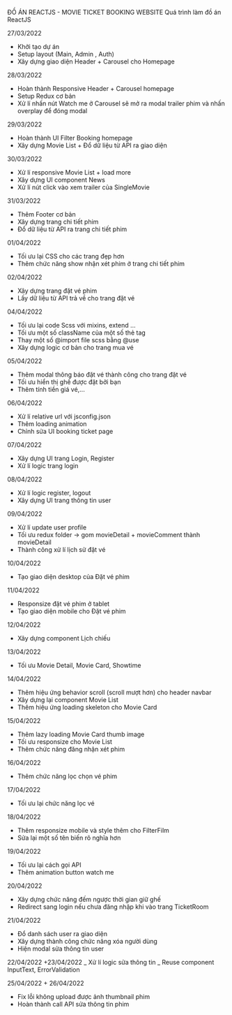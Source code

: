 ĐỒ ÁN REACTJS - MOVIE TICKET BOOKING WEBSITE
Quá trình làm đồ án ReactJS

27/03/2022

- Khởi tạo dự án
- Setup layout (Main, Admin , Auth)
- Xây dựng giao diện Header + Carousel cho Homepage

28/03/2022

- Hoàn thành Responsive Header + Carousel homepage
- Setup Redux cơ bản
- Xử lí nhấn nút Watch me ở Carousel sẽ mở ra modal trailer phim và nhấn overplay để đóng modal

29/03/2022

- Hoàn thành UI Filter Booking homepage
- Xây dựng Movie List + Đổ dữ liệu từ API ra giao diện

30/03/2022

- Xử lí responsive Movie List + load more
- Xây dựng UI component News
- Xử lí nút click vào xem trailer của SingleMovie

31/03/2022

- Thêm Footer cơ bản
- Xây dựng trang chi tiết phim
- Đổ dữ liệu từ API ra trang chi tiết phim

01/04/2022

- Tối ưu lại CSS cho các trang đẹp hơn
- Thêm chức năng show nhận xét phim ở trang chi tiết phim

02/04/2022

- Xây dựng trang đặt vé phim
- Lấy dữ liệu từ API trả về cho trang đặt vé

04/04/2022

- Tối ưu lại code Scss với mixins, extend ...
- Tối ưu một số className của một số thẻ tag
- Thay một số @import file scss bằng @use
- Xây dựng logic cơ bản cho trang mua vé

05/04/2022

- Thêm modal thông báo đặt vé thành công cho trang đặt vé
- Tối ưu hiển thị ghế được đặt bởi bạn
- Thêm tính tiền giá vé,...

06/04/2022

- Xử lí relative url với jsconfig.json
- Thêm loading animation
- Chỉnh sửa UI booking ticket page

07/04/2022

- Xây dựng UI trang Login, Register
- Xử lí logic trang login

08/04/2022

- Xử lí logic register, logout
- Xây dựng UI trang thông tin user

09/04/2022

- Xử lí update user profile
- Tối ưu redux folder -> gom movieDetail + movieComment thành movieDetail
- Thành công xử lí lịch sử đặt vé

10/04/2022

- Tạo giao diện desktop của Đặt vé phim

11/04/2022

- Responsize đặt vé phim ở tablet
- Tạo giao diện mobile cho Đặt vé phim

12/04/2022

- Xây dựng component Lịch chiếu

13/04/2022

- Tối ưu Movie Detail, Movie Card, Showtime

14/04/2022

- Thêm hiệu ứng behavior scroll (scroll mượt hơn) cho header navbar
- Xây dựng lại component Movie List
- Thêm hiệu ứng loading skeleton cho Movie Card

15/04/2022

- Thêm lazy loading Movie Card thumb image
- Tối ưu responsize cho Movie List
- Thêm chức năng đăng nhận xét phim

16/04/2022

- Thêm chức năng lọc chọn vé phim

17/04/2022

- Tối ưu lại chức năng lọc vé

18/04/2022

- Thêm responsize mobile và style thêm cho FilterFilm
- Sửa lại một số tên biến rõ nghĩa hơn

19/04/2022

- Tối ưu lại cách gọi API
- Thêm animation button watch me

20/04/2022

- Xây dựng chức năng đếm ngược thời gian giữ ghế
- Redirect sang login nếu chưa đăng nhập khi vào trang TicketRoom

21/04/2022

- Đổ danh sách user ra giao diện
- Xây dựng thành công chức năng xóa người dùng
- Hiện modal sửa thông tin user

22/04/2022 +23/04/2022
_ Xử lí logic sửa thông tin
_ Reuse component InputText, ErrorValidation

25/04/2022 + 26/04/2022

- Fix lỗi không upload được ảnh thumbnail phim
- Hoàn thành call API sửa thông tin phim
